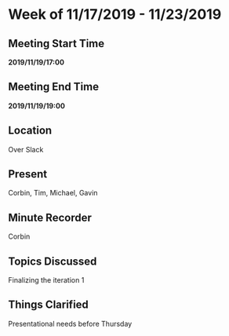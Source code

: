 # Week of 11/17/2019 - 11/23/2019

## Meeting Start Time

**2019/11/19/17:00**

## Meeting End Time

**2019/11/19/19:00**

## Location

Over Slack

## Present

Corbin, Tim, Michael, Gavin

## Minute Recorder

Corbin

## Topics Discussed

Finalizing the iteration 1

## Things Clarified

Presentational needs before Thursday
